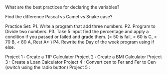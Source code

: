 What are the best practices for declaring the variables?

Find the difference Pascal vs Camel vs Snake case?

Practice Set:
P1. Write a program that add three numbers.
P2. Program to Divide two numbers.
P3. Take 5 input find the percentage and apply a condition if you passed or failed and grade them. (< 50 is fail, < 60 is C, < 70 B, < 80 A, Rest A+ )
P4. Rewrite the Day of the week program using if else.

Project 1 : Create a TIP Calculator
Project 2 : Create a BMI Calculator
Project 3 : Create a Loan Calculator
Project 4 : Convert cen to Fer and Fer to Cen (switch using the radio button)
Project 5 : 